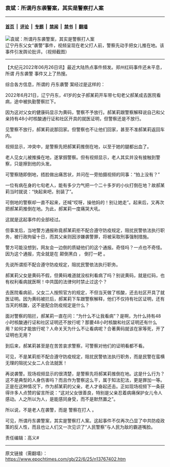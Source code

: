 ### 袁斌：所谓丹东袭警案，其实是警察打人案

---

#### [首页](../../../..?n13767402) &nbsp;|&nbsp; [评论](../../../../../epoch-comment?n13767402) &nbsp;|&nbsp; [专题](../../../../../epoch-special?n13767402) &nbsp;|&nbsp; [禁闻](../../../../../epoch-news?n13767402) &nbsp;|&nbsp; [禁书](../../../../../books?n13767402) &nbsp;|&nbsp; [翻墙](https://github.com/gfw-breaker/nogfw/blob/master/README.md?n13767402)


<div><img alt="袁斌：所谓丹东袭警案，其实是警察打人案" class="attachment-djy_600_400 size-djy_600_400 wp-post-image" src="https://i.epochtimes.com/assets/uploads/2022/06/id13766962-0625-2-600x400.png"/>
<div class="caption">
 辽宁丹东父女“袭警”事件，视频呈现在老父打人前，警察先动手把女儿推在地。该事件引发舆论批评。（视频截图）
</div></div><hr/><div class="post_content" id="artbody" itemprop="articleBody">
 <!-- article content begin -->
 <p>
  【大纪元2022年06月26日讯】最近大陆热点事件频发。郑州红码事件还未平息，所谓
  <ok href="https://www.epochtimes.com/gb/tag/%E4%B8%B9%E4%B8%9C%E8%A2%AD%E8%AD%A6.html">
   丹东袭警
  </ok>
  事件又上了热搜。
 </p>
 <p>
  综合各方信息，所谓的
  <ok href="https://www.epochtimes.com/gb/tag/%E4%B8%B9%E4%B8%9C%E8%A2%AD%E8%AD%A6.html">
   丹东袭警
  </ok>
  案经过是这样的：
 </p>
 <p>
  2022年6月21日，辽宁丹东，41岁的女子郝某莉开车带七旬老父郝某成去医院看病，途中被执勤警察拦下。
 </p>
 <p>
  因为这对父女的健康码显示为黄码，警察不予放行。郝某莉跟警察解释说自己和父亲持有48小时核酸通行证和社区开具的就医证明，但警察还是不放行。
 </p>
 <p>
  见警察不放行，郝某莉说那回家。但警察也不让他们回家，甚至不准郝某莉返回车内。
 </p>
 <p>
  视频显示，冲突中，是警察先把郝某莉推倒在地，以至于她的腿都出血了。
 </p>
 <p>
  老人见女儿被推搡在地，遂掌掴警察。但有视频显示，老人其实并没有接触到警察，只是擦到他的头发。
 </p>
 <p>
  可警察随即倒地，捂脸做出痛苦状，并问在一旁拍摄视频的同事：“拍上没有？”
 </p>
 <p>
  一位有病在身的七旬老人，能有多少力气把一个二十多岁的小伙打倒在地？故郝某莉当时就说：“快起来吧，别装了”。
 </p>
 <p>
  可倒地的警察却一直不起来，还喊“哎呀，操他妈的！别让她走”。起来后，又再次把郝某莉推倒在地。为此，郝某莉一度痛哭大吼。
 </p>
 <p>
  这就是这起事件的全部经过。
 </p>
 <p>
  但事发后，当地警方通报称竟郝某莉拒不配合遵守防疫规定，阻扰民警依法执行职务，被行政拘留十日，而其父亲则因涉嫌袭警罪，将被采取刑事强制措施。
 </p>
 <p>
  警方可能没想到，网友会一边倒的质疑他们的这个通报。奇怪吗？一点也不奇怪。因为这个通报，完全就是在
  <ok href="https://www.epochtimes.com/gb/tag/%E9%A2%A0%E5%80%92%E9%BB%91%E7%99%BD.html">
   颠倒黑白
  </ok>
  ，
  <ok href="https://www.epochtimes.com/gb/tag/%E5%80%92%E6%89%93%E4%B8%80%E8%80%99.html">
   倒打一耙
  </ok>
  。
 </p>
 <p>
  先说所谓拒不配合遵守防疫规定，阻扰民警依法执行职务。
 </p>
 <p>
  郝某莉父女是黄码不假，但黄码难道就没权利看病了吗？别说黄码，就是红码，也有权利看病就医啊！中共国的法律何时禁止过这个？
 </p>
 <p>
  去医院看病前，父女二人按照官方的规定，不但当天做了核酸，还去社区开具了就医证明。因为黄码被拦后，郝某莉下车跟警察解释，他们不仅持有社区证明，还有当天的核酸，这不是配合防疫规定是什么？
 </p>
 <p>
  面对警察的阻拦，郝某莉一直在问：“为什么不让我看病”？是啊，为什么持有48小时核酸通行证和社区证明还不放行呢？那要48小时核酸和社区证明还有什么用？如何才能放行呢？人命关天为什么不让看病呢？合著黄码就该在家等死，开了证明也无用？
 </p>
 <p>
  到后来，郝某莉甚至是在苦苦哀求警察，可警察对他们的证明看都不看。
 </p>
 <p>
  可见，不是某莉拒不配合遵守防疫规定，阻扰民警依法执行职务，而是民警在蛮横无理的阻扰父女二人合法就医！
 </p>
 <p>
  再说袭警。现场视频显示的很清楚，是警察先将郝某莉推倒在地。这是什么行为？这不是典型的人身伤害吗？而且作为警察这么干，属于知法犯法，更是罪加一等。正是在这种情况下，作为郝某莉的父亲，老人才奋起还击。正如现场视频下一条获得许多人点赞的留言所说：“这对父女很善良，特别是父亲忍着病痛保护女儿令人感动。人之所以为人，是能感同身受，而不是默然置之”。
 </p>
 <p>
  所以说，不是老人在袭警，而是
  <ok href="https://www.epochtimes.com/gb/tag/%E8%AD%A6%E5%AF%9F%E5%9C%A8%E6%89%93%E4%BA%BA.html">
   警察在打人
  </ok>
  。
 </p>
 <p>
  可见，所谓丹东袭警案，其实是警察打人案。这起事件不仅再次凸显了中共防疫政策的反人性，而且也让人们又一次见识了“人民警察”与人民为敌的霸道嘴脸。
 </p>
 <p>
  责任编辑：高义#
 </p>
 <!-- article content end -->
 <div id="below_article_ad">
 </div>
</div>


---

原文链接（需翻墙）：https://www.epochtimes.com/gb/22/6/25/n13767402.htm